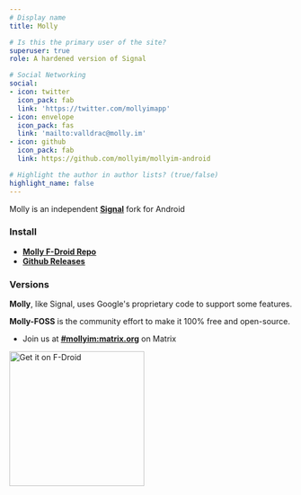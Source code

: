 ```yaml
---
# Display name
title: Molly

# Is this the primary user of the site?
superuser: true
role: A hardened version of Signal

# Social Networking
social:
- icon: twitter
  icon_pack: fab
  link: 'https://twitter.com/mollyimapp'
- icon: envelope
  icon_pack: fas
  link: 'mailto:valldrac@molly.im'
- icon: github
  icon_pack: fab
  link: https://github.com/mollyim/mollyim-android

# Highlight the author in author lists? (true/false)
highlight_name: false
---
```

Molly is an independent **[Signal](https://github.com/signalapp/Signal-Android)** fork for Android


### Install
- <u>**[Molly F-Droid Repo](download/fdroid/)**</u>
- <u>**[Github Releases](https://github.com/mollyim/mollyim-android/releases/latest)**</u>

### Versions
**Molly**, like Signal, uses Google's proprietary code to support some features. 

**Molly-FOSS** is the community effort to make it 100% free and open-source.

- Join us at <u>**[#mollyim:matrix.org](https://matrix.to/#/#mollyim:matrix.org)**</u> on Matrix

[<img src="https://fdroid.gitlab.io/artwork/badge/get-it-on.png" style="float:left; margin-bottom:0;" alt="Get it on F-Droid" width="240">](download/fdroid/)